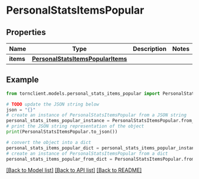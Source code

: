 # PersonalStatsItemsPopular


## Properties

Name | Type | Description | Notes
------------ | ------------- | ------------- | -------------
**items** | [**PersonalStatsItemsPopularItems**](PersonalStatsItemsPopularItems.md) |  | 

## Example

```python
from tornclient.models.personal_stats_items_popular import PersonalStatsItemsPopular

# TODO update the JSON string below
json = "{}"
# create an instance of PersonalStatsItemsPopular from a JSON string
personal_stats_items_popular_instance = PersonalStatsItemsPopular.from_json(json)
# print the JSON string representation of the object
print(PersonalStatsItemsPopular.to_json())

# convert the object into a dict
personal_stats_items_popular_dict = personal_stats_items_popular_instance.to_dict()
# create an instance of PersonalStatsItemsPopular from a dict
personal_stats_items_popular_from_dict = PersonalStatsItemsPopular.from_dict(personal_stats_items_popular_dict)
```
[[Back to Model list]](../README.md#documentation-for-models) [[Back to API list]](../README.md#documentation-for-api-endpoints) [[Back to README]](../README.md)


